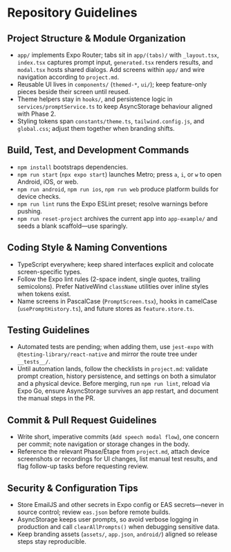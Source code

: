 # Repository Guidelines

## Project Structure & Module Organization
- `app/` implements Expo Router; tabs sit in `app/(tabs)/` with `_layout.tsx`, `index.tsx` captures prompt input, `generated.tsx` renders results, and `modal.tsx` hosts shared dialogs. Add screens within `app/` and wire navigation according to `project.md`.
- Reusable UI lives in `components/` (`themed-*`, `ui/`); keep feature-only pieces beside their screen until reused.
- Theme helpers stay in `hooks/`, and persistence logic in `services/promptService.ts` to keep AsyncStorage behaviour aligned with Phase 2.
- Styling tokens span `constants/theme.ts`, `tailwind.config.js`, and `global.css`; adjust them together when branding shifts.

## Build, Test, and Development Commands
- `npm install` bootstraps dependencies.
- `npm run start` (`npx expo start`) launches Metro; press `a`, `i`, or `w` to open Android, iOS, or web.
- `npm run android`, `npm run ios`, `npm run web` produce platform builds for device checks.
- `npm run lint` runs the Expo ESLint preset; resolve warnings before pushing.
- `npm run reset-project` archives the current app into `app-example/` and seeds a blank scaffold—use sparingly.

## Coding Style & Naming Conventions
- TypeScript everywhere; keep shared interfaces explicit and colocate screen-specific types.
- Follow the Expo lint rules (2-space indent, single quotes, trailing semicolons). Prefer NativeWind `className` utilities over inline styles when tokens exist.
- Name screens in PascalCase (`PromptScreen.tsx`), hooks in camelCase (`usePromptHistory.ts`), and future stores as `feature.store.ts`.

## Testing Guidelines
- Automated tests are pending; when adding them, use `jest-expo` with `@testing-library/react-native` and mirror the route tree under `__tests__/`.
- Until automation lands, follow the checklists in `project.md`: validate prompt creation, history persistence, and settings on both a simulator and a physical device. Before merging, run `npm run lint`, reload via Expo Go, ensure AsyncStorage survives an app restart, and document the manual steps in the PR.

## Commit & Pull Request Guidelines
- Write short, imperative commits (`Add speech modal flow`), one concern per commit; note navigation or storage changes in the body.
- Reference the relevant Phase/Étape from `project.md`, attach device screenshots or recordings for UI changes, list manual test results, and flag follow-up tasks before requesting review.

## Security & Configuration Tips
- Store EmailJS and other secrets in Expo config or EAS secrets—never in source control; review `eas.json` before remote builds.
- AsyncStorage keeps user prompts, so avoid verbose logging in production and call `clearAllPrompts()` when debugging sensitive data.
- Keep branding assets (`assets/`, `app.json`, `android/`) aligned so release steps stay reproducible.
